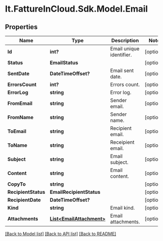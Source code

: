 # It.FattureInCloud.Sdk.Model.Email

## Properties

Name | Type | Description | Notes
------------ | ------------- | ------------- | -------------
**Id** | **int?** | Email unique identifier. | [optional] 
**Status** | **EmailStatus** |  | [optional] 
**SentDate** | **DateTimeOffset?** | Email sent date. | [optional] 
**ErrorsCount** | **int?** | Errors count. | [optional] 
**ErrorLog** | **string** | Error log. | [optional] 
**FromEmail** | **string** | Sender email. | [optional] 
**FromName** | **string** | Sender name. | [optional] 
**ToEmail** | **string** | Recipient email. | [optional] 
**ToName** | **string** | Receipient email. | [optional] 
**Subject** | **string** | Email subject. | [optional] 
**Content** | **string** | Email content. | [optional] 
**CopyTo** | **string** |  | [optional] 
**RecipientStatus** | **EmailRecipientStatus** |  | [optional] 
**RecipientDate** | **DateTimeOffset?** |  | [optional] 
**Kind** | **string** | Email kind. | [optional] 
**Attachments** | [**List&lt;EmailAttachment&gt;**](EmailAttachment.md) | Email attachments. | [optional] 

[[Back to Model list]](../README.md#documentation-for-models) [[Back to API list]](../README.md#documentation-for-api-endpoints) [[Back to README]](../README.md)

